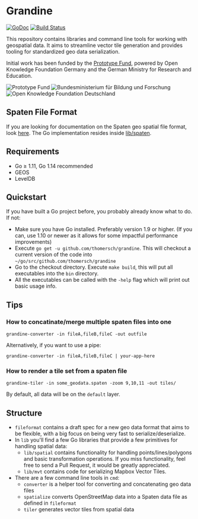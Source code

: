 # Grandine

[![GoDoc](https://godoc.org/github.com/thomersch/grandine?status.svg)](https://godoc.org/github.com/thomersch/grandine) [![Build Status](https://travis-ci.org/thomersch/grandine.svg?branch=master)](https://travis-ci.org/thomersch/grandine) 

This repository contains libraries and command line tools for working with geospatial data. It aims to streamline vector tile generation and provides tooling for standardized geo data serialization.

Initial work has been funded by the [Prototype Fund](https://prototypefund.de), powered by Open Knowledge Foundation Germany and the German Ministry for Research and Education.

![Prototype Fund](https://files.skowron.eu/grandine/logo-prototype.svg) ![Bundesministerium für Bildung und Forschung](https://files.skowron.eu/grandine/logo-bmbf.svg) ![Open Knowledge Foundation Deutschland](https://files.skowron.eu/grandine/logo-okfn.svg)

## Spaten File Format

If you are looking for documentation on the Spaten geo spatial file format, look [here](https://thomas.skowron.eu/spaten/). The Go implementation resides inside [lib/spaten](https://github.com/thomersch/grandine/tree/master/lib/spaten).

## Requirements

* Go ≥ 1.11, Go 1.14 recommended
* GEOS
* LevelDB

## Quickstart

If you have built a Go project before, you probably already know what to do. If not:

* Make sure you have Go installed. Preferably version 1.9 or higher. (If you can, use 1.10 or newer as it allows for some impactful performance improvements)
* Execute `go get -u github.com/thomersch/grandine`. This will checkout a current version of the code into `~/go/src/github.com/thomersch/grandine`
* Go to the checkout directory. Execute `make build`, this will put all executables into the `bin` directory.
* All the executables can be called with the `-help` flag which will print out basic usage info.

## Tips

### How to concatinate/merge multiple spaten files into one

	grandine-converter -in fileA,fileB,fileC -out outfile

Alternatively, if you want to use a pipe:

	grandine-converter -in fileA,fileB,fileC | your-app-here

### How to render a tile set from a spaten file

	grandine-tiler -in some_geodata.spaten -zoom 9,10,11 -out tiles/

By default, all data will be on the `default` layer.

## Structure

* `fileformat` contains a draft spec for a new geo data format that aims to be flexible, with a big focus on being very fast to serialize/deserialize.
* In `lib` you'll find a few Go libraries that provide a few primitives for handling spatial data:
	* `lib/spatial` contains functionality for handling points/lines/polygons and basic transformation operations. If you miss functionality, feel free to send a Pull Request, it would be greatly appreciated.
	* `lib/mvt` contains code for serializing Mapbox Vector Tiles.
* There are a few command line tools in `cmd`:
	* `converter` is a helper tool for converting and concatenating geo data files
	* `spatialize` converts OpenStreetMap data into a Spaten data file as defined in `fileformat`
	* `tiler` generates vector tiles from spatial data
